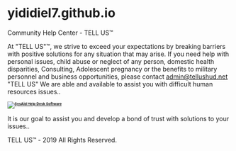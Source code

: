 # yididiel7.github.io
Community Help Center - TELL US™

At "TELL US"™, we strive to exceed your expectations by breaking barriers with positive solutions for any situation that may arise. If you need help with personal issues, child abuse or neglect of any person, domestic health disparities, Consulting, Adolescent pregnancy or the benefits to military personnel and business opportunities, please contact admin@tellushud.net "TELL US"
We are able and available to assist  you with difficult human resources issues..


<span id="raImageSpan"></span><div style="color: #7A7B7F;font-weight: bold;font-size: 8px;;" id="sysaidRaInc" ><a href="http://www.ilient.com"><img style="border:0;cursor:pointer" src="http://127.0.0.1:8080/icons/ra/powered-by-SysAid.png" alt="SysAid Help Desk Software"></a></div><script type="text/javascript"> var enduserportal="0";var raAccnt='sysaid2591_trial';var raUrlPreffix="http://127.0.0.1:8080/";var RaImageSrc="http://127.0.0.1:8080/icons/ra/ra_portal.png";</script><script type="text/javascript" src="http://127.0.0.1:8080/RemoteAccessImage"></script>

It is our goal to assist you and develop a bond of trust with solutions to your issues..

TELL US™ - 2019 All Rights Reserved.
